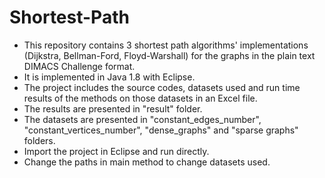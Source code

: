 # Shortest-Path
- This repository contains 3 shortest path algorithms' implementations (Dijkstra, Bellman-Ford, Floyd-Warshall) for the graphs in the plain text DIMACS Challenge format.
- It is implemented in Java 1.8 with Eclipse.
- The project includes the source codes, datasets used and run time results of the methods on those datasets in an Excel file.
- The results are presented in "result" folder.
- The datasets are presented in "constant_edges_number", "constant_vertices_number", "dense_graphs" and "sparse graphs" folders.
- Import the project in Eclipse and run directly.
- Change the paths in main method to change datasets used.
